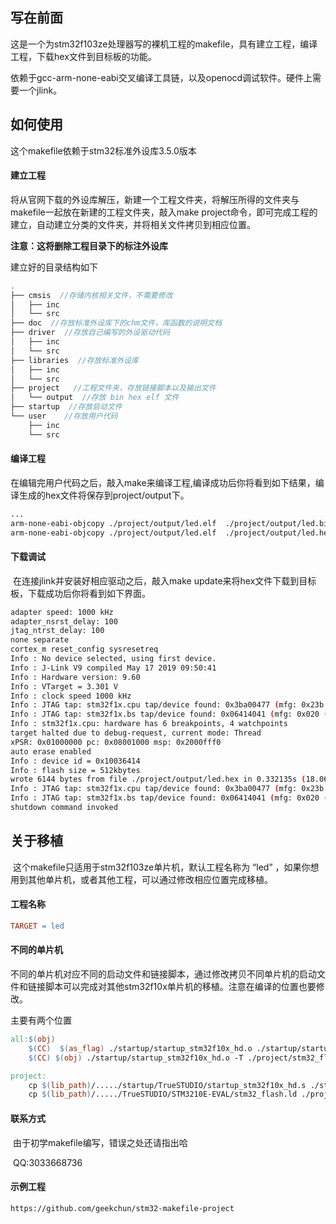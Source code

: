 ## 写在前面

​     这是一个为stm32f103ze处理器写的裸机工程的makefile，具有建立工程，编译工程，下载hex文件到目标板的功能。

​	依赖于gcc-arm-none-eabi交叉编译工具链，以及openocd调试软件。硬件上需要一个jlink。

## 如何使用

这个makefile依赖于stm32标准外设库3.5.0版本

#### 建立工程

​	将从官网下载的外设库解压，新建一个工程文件夹，将解压所得的文件夹与makefile一起放在新建的工程文件夹，敲入make project命令，即可完成工程的建立，自动建立分类的文件夹，并将相关文件拷贝到相应位置。

**注意：这将删除工程目录下的标注外设库**

建立好的目录结构如下

```c
.
├── cmsis  //存储内核相关文件，不需要修改
│   ├── inc
│   └── src
├── doc  //存放标准外设库下的chm文件，库函数的说明文档
├── driver  //存放自己编写的外设驱动代码
│   ├── inc
│   └── src
├── libraries  //存放标准外设库
│   ├── inc
│   └── src
├── project   //工程文件夹，存放链接脚本以及输出文件
│   └── output  //存放 bin hex elf 文件
├── startup  //存放启动文件
└── user    //存放用户代码
    ├── inc
    └── src
```

#### 编译工程

​	在编辑完用户代码之后，敲入make来编译工程,编译成功后你将看到如下结果，编译生成的hex文件将保存到project/output下。

```bash
...
arm-none-eabi-objcopy ./project/output/led.elf  ./project/output/led.bin -Obinary 
arm-none-eabi-objcopy ./project/output/led.elf  ./project/output/led.hex -Oihex
```

#### 下载调试

​	在连接jlink并安装好相应驱动之后，敲入make update来将hex文件下载到目标板，下载成功后你将看到如下界面。

```bash
adapter speed: 1000 kHz
adapter_nsrst_delay: 100
jtag_ntrst_delay: 100
none separate
cortex_m reset_config sysresetreq
Info : No device selected, using first device.
Info : J-Link V9 compiled May 17 2019 09:50:41
Info : Hardware version: 9.60
Info : VTarget = 3.301 V
Info : clock speed 1000 kHz
Info : JTAG tap: stm32f1x.cpu tap/device found: 0x3ba00477 (mfg: 0x23b (ARM Ltd.), part: 0xba00, ver: 0x3)
Info : JTAG tap: stm32f1x.bs tap/device found: 0x06414041 (mfg: 0x020 (STMicroelectronics), part: 0x6414, ver: 0x0)
Info : stm32f1x.cpu: hardware has 6 breakpoints, 4 watchpoints
target halted due to debug-request, current mode: Thread 
xPSR: 0x01000000 pc: 0x08001000 msp: 0x2000fff0
auto erase enabled
Info : device id = 0x10036414
Info : flash size = 512kbytes
wrote 6144 bytes from file ./project/output/led.hex in 0.332135s (18.065 KiB/s)
Info : JTAG tap: stm32f1x.cpu tap/device found: 0x3ba00477 (mfg: 0x23b (ARM Ltd.), part: 0xba00, ver: 0x3)
Info : JTAG tap: stm32f1x.bs tap/device found: 0x06414041 (mfg: 0x020 (STMicroelectronics), part: 0x6414, ver: 0x0)
shutdown command invoked
```



## 关于移植

​	这个makefile只适用于stm32f103ze单片机，默认工程名称为 “led” ，如果你想用到其他单片机，或者其他工程，可以通过修改相应位置完成移植。

#### 工程名称

```makefile
TARGET = led
```

#### 不同的单片机

​	不同的单片机对应不同的启动文件和链接脚本，通过修改拷贝不同单片机的启动文件和链接脚本可以完成对其他stm32f10x单片机的移植。注意在编译的位置也要修改。

主要有两个位置

```makefile
all:$(obj)
	$(CC)  $(as_flag) ./startup/startup_stm32f10x_hd.o ./startup/startup_stm32f10x_hd.s 
	$(CC) $(obj) ./startup/startup_stm32f10x_hd.o -T ./project/stm32_flash.ld -o ./project/output/$(TARGET).elf  $(target_flag)
```

```makefile
project:
	cp $(lib_path)/...../startup/TrueSTUDIO/startup_stm32f10x_hd.s ./startup
	cp $(lib_path)/...../TrueSTUDIO/STM3210E-EVAL/stm32_flash.ld ./project 
```

#### 联系方式

​	由于初学makefile编写，错误之处还请指出哈

​	QQ:3033668736

#### 示例工程
    https://github.com/geekchun/stm32-makefile-project
